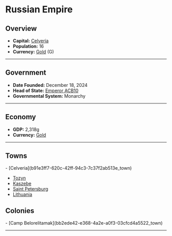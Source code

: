 <!--UNDEDITED FILE, remove this entire line if this file has been edited!-->
# <!--NAME-->Russian Empire<!--NAME-->

## Overview

- **Capital:** <!--CAPITAL_LINK-->[Celveria](b91e3ff7-620c-42ff-94c3-7c37f2ab513e_town)<!--CAPITAL_LINK-->
- **Population:** <!--POPULATION-->16<!--POPULATION-->
- **Currency:** <!--CURRENCY_LINK-->[Gold](Gold_currency)<!--CURRENCY_LINK--> (<!--CURRENCY_ABV-->G<!--CURRENCY_ABV-->)

---

## Government

- **Date Founded:** <!--FOUNDED-->December 18, 2024<!--FOUNDED-->
- **Head of State:** <!--LEADER_TITLE_LINK-->[Emperor ACB10](ACB10_user)<!--LEADER_TITLE_LINK-->
- **Governmental System:** <!--GOVERNMENT-->Monarchy<!--GOVERNMENT-->

---

## Economy

- **GDP:** <!--GDP-->2,318g<!--GDP-->
- **Currency:** <!--CURRENCY_LINK-->[Gold](Gold_currency)<!--CURRENCY_LINK-->

---

## Towns

<!--TOWNS-->- [Celveria](b91e3ff7-620c-42ff-94c3-7c37f2ab513e_town)
- [Tozyn](6a1bd875-52f0-4b77-ba06-181999bb91d0_town)
- [Kaszebe](91c1b05f-e9de-48d2-9f37-539d57fcf75c_town)
- [Saint Petersburg](7a747631-c420-4fd7-8c36-3c667a07d672_town)
- [Lithuania](e5bca026-4c5f-47de-9e2c-e22e6a405a87_town)<!--TOWNS-->

## Colonies

<!--COLONIES-->- [Camp Belorelitamak](bb2ede42-e368-4a2e-a0f3-03cfcd4a5522_town)<!--COLONIES-->

---
